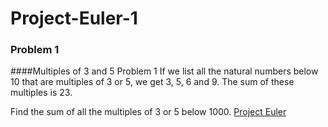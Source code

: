 # Project-Euler-1 

### Problem 1  

####Multiples of 3 and 5
Problem 1 
If we list all the natural numbers below 10 that are multiples of 3 or 5, we get 3, 5, 6 and 9. The sum of these multiples is 23.

Find the sum of all the multiples of 3 or 5 below 1000. 
[Project Euler](https://projecteuler.net/problem=1) 
